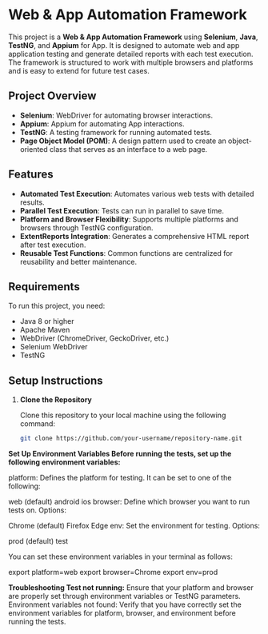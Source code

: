 # Web & App Automation Framework

This project is a **Web & App Automation Framework** using **Selenium**, **Java**, **TestNG**, and **Appium** for App. It is designed to automate web and app application testing and generate detailed reports with each test execution. The framework is structured to work with multiple browsers and platforms and is easy to extend for future test cases.

## Project Overview

- **Selenium**: WebDriver for automating browser interactions.
- **Appium**: Appium for automating App interactions.
- **TestNG**: A testing framework for running automated tests.
- **Page Object Model (POM)**: A design pattern used to create an object-oriented class that serves as an interface to a web page.

## Features

- **Automated Test Execution**: Automates various web tests with detailed results.
- **Parallel Test Execution**: Tests can run in parallel to save time.
- **Platform and Browser Flexibility**: Supports multiple platforms and browsers through TestNG configuration.
- **ExtentReports Integration**: Generates a comprehensive HTML report after test execution.
- **Reusable Test Functions**: Common functions are centralized for reusability and better maintenance.

## Requirements

To run this project, you need:

- Java 8 or higher
- Apache Maven
- WebDriver (ChromeDriver, GeckoDriver, etc.)
- Selenium WebDriver
- TestNG

## Setup Instructions

1. **Clone the Repository**

   Clone this repository to your local machine using the following command:
   
   ```bash
   git clone https://github.com/your-username/repository-name.git


**Set Up Environment Variables Before running the tests, set up the following environment variables:**

platform: Defines the platform for testing. It can be set to one of the following:

web (default) android ios browser: Define which browser you want to run tests on. Options:

Chrome (default) Firefox Edge env: Set the environment for testing. Options:

prod (default) test

You can set these environment variables in your terminal as follows:

export platform=web export browser=Chrome export env=prod

**Troubleshooting Test not running:** Ensure that your platform and browser are properly set through environment variables or TestNG parameters. Environment variables not found: Verify that you have correctly set the environment variables for platform, browser, and environment before running the tests.
